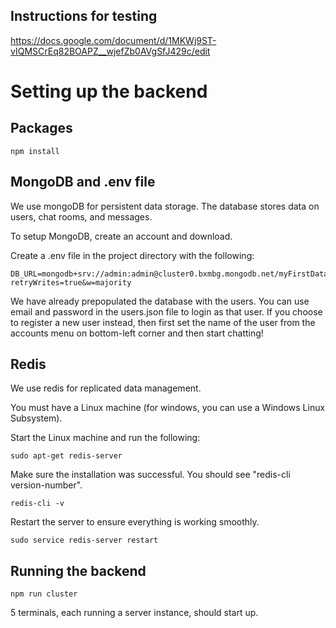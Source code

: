 ## Instructions for testing

https://docs.google.com/document/d/1MKWj9ST-vIQMSCrEq82BOAPZ__wjefZb0AVgSfJ429c/edit

# Setting up the backend

## Packages

    npm install

## MongoDB and .env file
We use mongoDB for persistent data storage. The database stores data on users,
chat rooms, and messages.

To setup MongoDB, create an account and download.

Create a .env file in the project directory with the following:

    DB_URL=mongodb+srv://admin:admin@cluster0.bxmbg.mongodb.net/myFirstDatabase?retryWrites=true&w=majority

We have already prepopulated the database with the users. You can use email and password in the users.json file to login as that user.
If you choose to register a new user instead, then first set the name of the user from the accounts menu on bottom-left corner and then
start chatting!

## Redis
We use redis for replicated data management.

You must have a Linux machine (for windows, you can use a Windows Linux Subsystem).

Start the Linux machine and run the following:

    sudo apt-get redis-server

Make sure the installation was successful. You should see "redis-cli version-number".

    redis-cli -v

Restart the server to ensure everything is working smoothly.

    sudo service redis-server restart

## Running the backend

    npm run cluster

5 terminals, each running a server instance, should start up.
